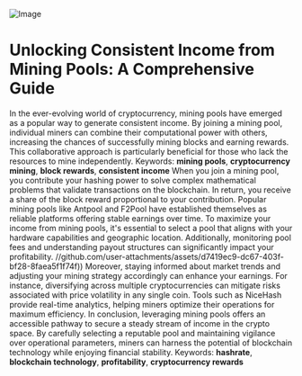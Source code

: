 
![Image](https://github.com/user-attachments/assets/4a25d116-2220-4385-b08e-f287af8fcbc4)
# Unlocking Consistent Income from Mining Pools: A Comprehensive Guide
In the ever-evolving world of cryptocurrency, mining pools have emerged as a popular way to generate consistent income. By joining a mining pool, individual miners can combine their computational power with others, increasing the chances of successfully mining blocks and earning rewards. This collaborative approach is particularly beneficial for those who lack the resources to mine independently.
Keywords: **mining pools**, **cryptocurrency mining**, **block rewards**, **consistent income**
When you join a mining pool, you contribute your hashing power to solve complex mathematical problems that validate transactions on the blockchain. In return, you receive a share of the block reward proportional to your contribution. Popular mining pools like Antpool and F2Pool have established themselves as reliable platforms offering stable earnings over time. 
To maximize your income from mining pools, it's essential to select a pool that aligns with your hardware capabilities and geographic location. Additionally, monitoring pool fees and understanding payout structures can significantly impact your profitability. 
 //github.com/user-attachments/assets/d7419ec9-dc67-403f-bf28-8faea5f1f74f))
Moreover, staying informed about market trends and adjusting your mining strategy accordingly can enhance your earnings. For instance, diversifying across multiple cryptocurrencies can mitigate risks associated with price volatility in any single coin. Tools such as NiceHash provide real-time analytics, helping miners optimize their operations for maximum efficiency.
In conclusion, leveraging mining pools offers an accessible pathway to secure a steady stream of income in the crypto space. By carefully selecting a reputable pool and maintaining vigilance over operational parameters, miners can harness the potential of blockchain technology while enjoying financial stability. 
Keywords: **hashrate**, **blockchain technology**, **profitability**, **cryptocurrency rewards**
